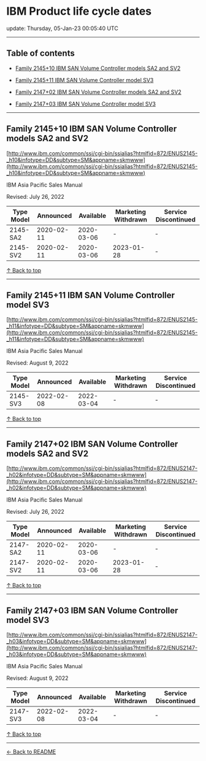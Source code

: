 # IBM Product life cycle dates

update: Thursday, 05-Jan-23 00:05:40 UTC

---

## Table of contents


- [Family 2145+10 IBM SAN Volume Controller models SA2 and SV2](#family-214510-ibm-san-volume-controller-models-sa2-and-sv2)

- [Family 2145+11 IBM SAN Volume Controller model SV3](#family-214511-ibm-san-volume-controller-model-sv3)

- [Family 2147+02 IBM SAN Volume Controller models SA2 and SV2](#family-214702-ibm-san-volume-controller-models-sa2-and-sv2)

- [Family 2147+03 IBM SAN Volume Controller model SV3](#family-214703-ibm-san-volume-controller-model-sv3)


---





## Family 2145+10 IBM SAN Volume Controller models SA2 and SV2

[http://www.ibm.com/common/ssi/cgi-bin/ssialias?htmlfid=872/ENUS2145-_h10&infotype=DD&subtype=SM&appname=skmwww](http://www.ibm.com/common/ssi/cgi-bin/ssialias?htmlfid=872/ENUS2145-_h10&infotype=DD&subtype=SM&appname=skmwww)

IBM Asia Pacific Sales Manual

Revised: July 26, 2022

| Type Model | Announced | Available | Marketing Withdrawn | Service Discontinued |
| --- | --- | --- | --- | --- |
| 2145-SA2 | 2020-02-11 | 2020-03-06 | - | - |
| 2145-SV2 | 2020-02-11 | 2020-03-06 | 2023-01-28 | - |





[↑ Back to top](#table-of-contents)

---





## Family 2145+11 IBM SAN Volume Controller model SV3

[http://www.ibm.com/common/ssi/cgi-bin/ssialias?htmlfid=872/ENUS2145-_h11&infotype=DD&subtype=SM&appname=skmwww](http://www.ibm.com/common/ssi/cgi-bin/ssialias?htmlfid=872/ENUS2145-_h11&infotype=DD&subtype=SM&appname=skmwww)

IBM Asia Pacific Sales Manual

Revised: August 9, 2022

| Type Model | Announced | Available | Marketing Withdrawn | Service Discontinued |
| --- | --- | --- | --- | --- |
| 2145-SV3 | 2022-02-08 | 2022-03-04 | - | - |





[↑ Back to top](#table-of-contents)

---





## Family 2147+02 IBM SAN Volume Controller models SA2 and SV2

[http://www.ibm.com/common/ssi/cgi-bin/ssialias?htmlfid=872/ENUS2147-_h02&infotype=DD&subtype=SM&appname=skmwww](http://www.ibm.com/common/ssi/cgi-bin/ssialias?htmlfid=872/ENUS2147-_h02&infotype=DD&subtype=SM&appname=skmwww)

IBM Asia Pacific Sales Manual

Revised: July 26, 2022

| Type Model | Announced | Available | Marketing Withdrawn | Service Discontinued |
| --- | --- | --- | --- | --- |
| 2147-SA2 | 2020-02-11 | 2020-03-06 | - | - |
| 2147-SV2 | 2020-02-11 | 2020-03-06 | 2023-01-28 | - |





[↑ Back to top](#table-of-contents)

---





## Family 2147+03 IBM SAN Volume Controller model SV3

[http://www.ibm.com/common/ssi/cgi-bin/ssialias?htmlfid=872/ENUS2147-_h03&infotype=DD&subtype=SM&appname=skmwww](http://www.ibm.com/common/ssi/cgi-bin/ssialias?htmlfid=872/ENUS2147-_h03&infotype=DD&subtype=SM&appname=skmwww)

IBM Asia Pacific Sales Manual

Revised: August 9, 2022

| Type Model | Announced | Available | Marketing Withdrawn | Service Discontinued |
| --- | --- | --- | --- | --- |
| 2147-SV3 | 2022-02-08 | 2022-03-04 | - | - |





[↑ Back to top](#table-of-contents)

---



[← Back to README](./README.md)